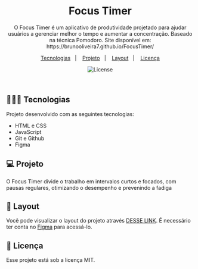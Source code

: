 <h1 align="center"> Focus Timer </h1>

<p align="center">
O Focus Timer é um aplicativo de produtividade projetado para ajudar usuários a gerenciar melhor o tempo e aumentar a concentração. Baseado na técnica Pomodoro. Site disponível em: https://brunooliveira7.github.io/FocusTimer/
</p>

<p align="center">
  <a href="#-tecnologias">Tecnologias</a>&nbsp;&nbsp;&nbsp;|&nbsp;&nbsp;&nbsp;
  <a href="#-projeto">Projeto</a>&nbsp;&nbsp;&nbsp;|&nbsp;&nbsp;&nbsp;
  <a href="#-layout">Layout</a>&nbsp;&nbsp;&nbsp;|&nbsp;&nbsp;&nbsp;
  <a href="#memo-licença">Licença</a>
</p>

<p align="center">
  <img alt="License" src="">
</p>

<br>

## 🧑🏻‍💻 Tecnologias

Projeto desenvolvido com as seguintes tecnologias:

- HTML e CSS
- JavaScript
- Git e Github
- Figma

## 💻 Projeto

O Focus Timer divide o trabalho em intervalos curtos e focados, com pausas regulares, otimizando o desempenho e prevenindo a fadiga

## 🔖 Layout

Você pode visualizar o layout do projeto através [DESSE LINK](). É necessário ter conta no [Figma](https://figma.com) para acessá-lo.

## :memo: Licença

Esse projeto está sob a licença MIT.
